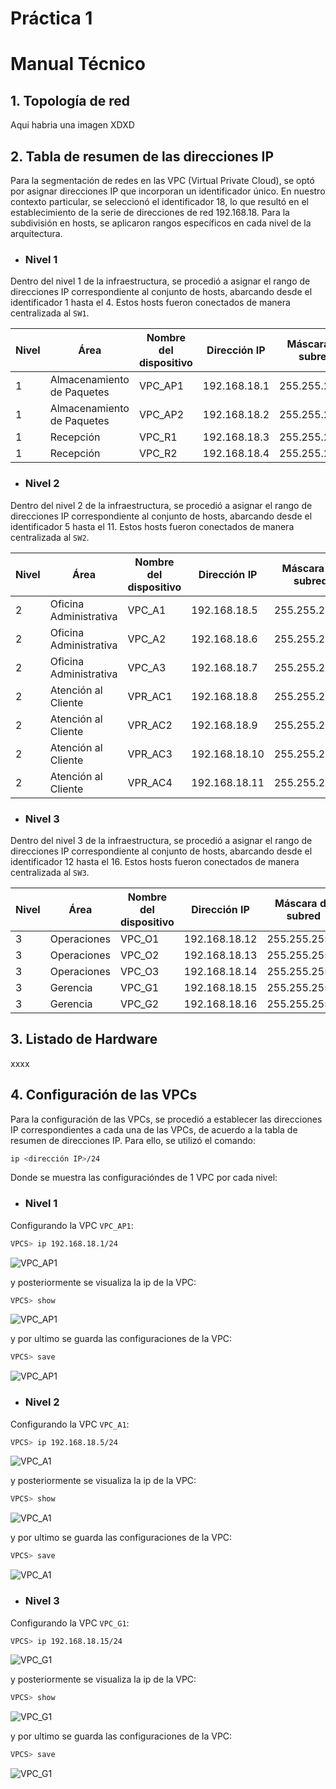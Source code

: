 # Práctica 1

# Manual Técnico

## 1. Topología de red

Aqui habria una imagen XDXD

## 2. Tabla de resumen de las direcciones IP


Para la segmentación de redes en las VPC (Virtual Private Cloud), se optó por asignar direcciones IP que incorporan un identificador único. En nuestro contexto particular, se seleccionó el identificador 18, lo que resultó en el establecimiento de la serie de direcciones de red 192.168.18. Para la subdivisión en hosts, se aplicaron rangos específicos en cada nivel de la arquitectura.

- ### Nivel 1

Dentro del nivel 1 de la infraestructura, se procedió a asignar el rango de direcciones IP correspondiente al conjunto de hosts, abarcando desde el identificador 1 hasta el 4. Estos hosts fueron conectados de manera centralizada al `SW1`.

|Nivel| Área | Nombre del dispositivo | Dirección IP | Máscara de subred |
|-----| ---- | ---------------------- | ------------ | ----------------- |
|1| Almacenamiento de Paquetes | VPC_AP1 | 192.168.18.1 | 255.255.255.0 |
|1| Almacenamiento de Paquetes | VPC_AP2 | 192.168.18.2 | 255.255.255.0 |
|1| Recepción | VPC_R1 | 192.168.18.3 | 255.255.255.0 |
|1| Recepción | VPC_R2 | 192.168.18.4 | 255.255.255.0 |

- ### Nivel 2
Dentro del nivel 2 de la infraestructura, se procedió a asignar el rango de direcciones IP correspondiente al conjunto de hosts, abarcando desde el identificador 5 hasta el 11. Estos hosts fueron conectados de manera centralizada al `SW2`.

|Nivel| Área | Nombre del dispositivo | Dirección IP | Máscara de subred |
|-----| ---- | ---------------------- | ------------ | ----------------- |
|2| Oficina Administrativa | VPC_A1 | 192.168.18.5 | 255.255.255.0 |
|2| Oficina Administrativa | VPC_A2 | 192.168.18.6 | 255.255.255.0 |
|2| Oficina Administrativa | VPC_A3 | 192.168.18.7 | 255.255.255.0 |
|2| Atención al Cliente | VPR_AC1 | 192.168.18.8 | 255.255.255.0 |
|2| Atención al Cliente | VPR_AC2 | 192.168.18.9 | 255.255.255.0 |
|2| Atención al Cliente | VPR_AC3 | 192.168.18.10 | 255.255.255.0 |
|2| Atención al Cliente | VPR_AC4 | 192.168.18.11 | 255.255.255.0 |

- ### Nivel 3

Dentro del nivel 3 de la infraestructura, se procedió a asignar el rango de direcciones IP correspondiente al conjunto de hosts, abarcando desde el identificador 12 hasta el 16. Estos hosts fueron conectados de manera centralizada al `SW3`.

|Nivel| Área | Nombre del dispositivo | Dirección IP | Máscara de subred |
|-----| ---- | ---------------------- | ------------ | ----------------- |
|3| Operaciones | VPC_O1 | 192.168.18.12 | 255.255.255.0 |
|3| Operaciones | VPC_O2 | 192.168.18.13 | 255.255.255.0 |
|3| Operaciones | VPC_O3 | 192.168.18.14 | 255.255.255.0 |
|3| Gerencia | VPC_G1 | 192.168.18.15 | 255.255.255.0 |
|3| Gerencia | VPC_G2 | 192.168.18.16 | 255.255.255.0 |

## 3. Listado de Hardware

xxxx

## 4. Configuración de las VPCs

Para la configuración de las VPCs, se procedió a establecer las direcciones IP correspondientes a cada una de las VPCs, de acuerdo a la tabla de resumen de direcciones IP. Para ello, se utilizó el comando:
```bash
ip <dirección IP>/24
```
Donde se muestra las configuracióndes de 1 VPC por cada nivel:

- ### Nivel 1

Configurando la VPC `VPC_AP1`:
```bash
VPCS> ip 192.168.18.1/24
```
![VPC_AP1](./images/config_1_n1.png)

y posteriormente se visualiza la ip de la VPC:

```bash
VPCS> show
```

![VPC_AP1](./images/show_1_n1.png)

y por ultimo se guarda las configuraciones de la VPC:

```bash
VPCS> save
```

![VPC_AP1](./images/shave_1_n1.png)

- ### Nivel 2

Configurando la VPC `VPC_A1`:
```bash
VPCS> ip 192.168.18.5/24
```
![VPC_A1](./images/config_2_n1.png)

y posteriormente se visualiza la ip de la VPC:

```bash
VPCS> show
```

![VPC_A1](./images/show_2_n2.png)

y por ultimo se guarda las configuraciones de la VPC:

```bash
VPCS> save
```

![VPC_A1](./images/shave_2_n1.png)

- ### Nivel 3

Configurando la VPC `VPC_G1`:
```bash
VPCS> ip 192.168.18.15/24
```
![VPC_G1](./images/config_3_n3.png)

y posteriormente se visualiza la ip de la VPC:

```bash
VPCS> show
```

![VPC_G1](./images/show_3_n3.png)

y por ultimo se guarda las configuraciones de la VPC:

```bash
VPCS> save
```

![VPC_G1](./images/shave_3_n3.png)